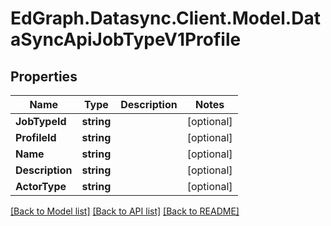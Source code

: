 # EdGraph.Datasync.Client.Model.DataSyncApiJobTypeV1Profile

## Properties

Name | Type | Description | Notes
------------ | ------------- | ------------- | -------------
**JobTypeId** | **string** |  | [optional] 
**ProfileId** | **string** |  | [optional] 
**Name** | **string** |  | [optional] 
**Description** | **string** |  | [optional] 
**ActorType** | **string** |  | [optional] 

[[Back to Model list]](../README.md#documentation-for-models) [[Back to API list]](../README.md#documentation-for-api-endpoints) [[Back to README]](../README.md)


